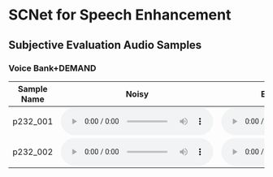 # SCNet for Speech Enhancement

## Subjective Evaluation Audio Samples

### Voice Bank+DEMAND

| Sample Name | Noisy | Enhanced (SCNet) | Clean |
|-------------|-------|------------------|-------|
| p232_001    | <audio controls src="VoiceBank+DEMAND/noisy/p232_001.wav"></audio> | <audio controls src="VoiceBank+DEMAND/enhanced/p232_001.wav" controls></audio> | <audio controls src="VoiceBank+DEMAND/clean/p232_001.wav" controls></audio> |
| p232_002    | <audio controls src="VoiceBank+DEMAND/noisy/p232_002.wav"></audio> | <audio controls src="VoiceBank+DEMAND/enhanced/p232_002.wav" controls></audio> | <audio controls src="VoiceBank+DEMAND/clean/p232_002.wav" controls></audio> |
